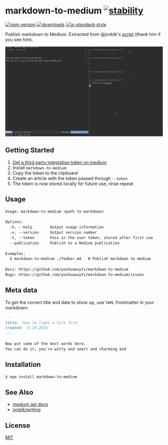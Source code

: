 # markdown-to-medium [![stability][0]][1]
[![npm version][2]][3] [![downloads][8]][9] [![js-standard-style][10]][11]

Publish markdown to Medium. Extracted from @jxnblk's
[script](https://github.com/jxnblk/writing/blob/gh-pages/medium.js) (thank him
if you see him).

![markdown to medium example gif](./medium.gif)

## Getting Started
1. [Get a third party integration token on medium][register]
2. Install `markdown-to-medium`
2. Copy the token to the clipboard
3. Create an article with the token passed through `--token`
4. The token is now stored locally for future use, rinse repeat

## Usage
```txt
Usage: markdown-to-medium <path to markdown>

Options:
  -h, --help        Output usage information
  -v, --version     Output version number
  -t, --token       Pass in the user token, stored after first use
  --publication     Publish to a Medium publication

Examples:
  $ markdown-to-medium ./foobar.md   # Publish markdown to medium

Docs: https://github.com/yoshuawuyts/markdown-to-medium
Bugs: https://github.com/yoshuawuyts/markdown-to-medium/issues
```

## Meta data
To get the correct title and date to show up, use `YAML` frontmatter in your
markdown:
```md
---
title: 'How to light a tire fire'
created: '6-20-2016'
---

Now put some of the best words here.
You can do it, you're witty and smart and charming and
```

## Installation
```sh
$ npm install markdown-to-medium
```

## See Also
- [medium api docs](https://github.com/Medium/medium-api-docs)
- [jxnblk/writing](https://github.com/jxnblk/writing)

## License
[MIT](https://tldrlegal.com/license/mit-license)

[register]: https://medium.com/me/settings
[0]: https://img.shields.io/badge/stability-experimental-orange.svg?style=flat-square
[1]: https://nodejs.org/api/documentation.html#documentation_stability_index
[2]: https://img.shields.io/npm/v/markdown-to-medium.svg?style=flat-square
[3]: https://npmjs.org/package/markdown-to-medium
[4]: https://img.shields.io/travis/yoshuawuyts/markdown-to-medium/master.svg?style=flat-square
[5]: https://travis-ci.org/yoshuawuyts/markdown-to-medium
[6]: https://img.shields.io/codecov/c/github/yoshuawuyts/markdown-to-medium/master.svg?style=flat-square
[7]: https://codecov.io/github/yoshuawuyts/markdown-to-medium
[8]: http://img.shields.io/npm/dm/markdown-to-medium.svg?style=flat-square
[9]: https://npmjs.org/package/markdown-to-medium
[10]: https://img.shields.io/badge/code%20style-standard-brightgreen.svg?style=flat-square
[11]: https://github.com/feross/standard
